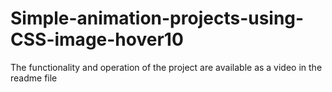 # Simple-animation-projects-using-CSS-image-hover10
The functionality and operation of the project are available as a video in the readme file
